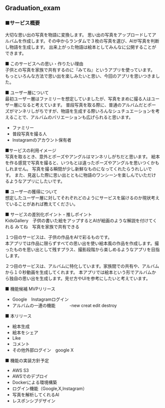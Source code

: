 ## Graduation_exam

### ■サービス概要  
大切な思い出の写真を物語に変換します。
思い出の写真をアップロードしてアルバムを作成します。その中からランダムで３枚の写真を選び、AIが写真を判断し物語を生成します。
出来上がった物語は絵本としてみんなに公開することができます。

■ このサービスへの思い・作りたい理由  
子供との写真を家族で共有するのに『みてね』というアプリを使っています。
もっといろんな方法で思い出を楽しみたいと思い、今回のアプリを思いつきました。

■ ユーザー層について  
最初ユーザー層はファミリーを想定していましたが、写真をまめに撮る人はユーザー層になると考えています。
普段写真を取る際に、普通のアルバムだとポーズがマンネリしがちですが、物語を生成する際いろんなシュチュエーションを考えることで、アルバムのバリエーションも広げられると思います。
- ファミリー
- 普段写真を撮る人
- Instagramのアカウント保有者

■サービスの利用イメージ  
写真を取るとき、意外とポーズやアングルはマンネリしがちだと思います。
絵本を作る感覚で写真を撮ると、いつもとは違ったポーズやアングルを思いつくかもしれません。
写真を撮る瞬間が少し新鮮なものになってくれたらうれしいです。
また、見返した際に思い出とともに物語のワンシーンを楽しんでいただけるようなアプリにしたいです。


■ ユーザーの獲得について  
想定したユーザー層に対してそれぞれどのようにサービスを届けるのか現状考えていることがあれば教えてください。

■ サービスの差別化ポイント・推しポイント  
KidsGallery　子供の書いた絵をアップするとAIが絵画のような解説を付けてくれる
みてね　写真を家族で共有できる

１つ目のサービスは、子供の作品をAIで彩るものです。  
本アプリでは作品に限らずすべての思い出を使い絵本風の作品を作成します。撮ったものを思い出として残すプラス、撮影段階から楽しめるようなアプリを目指します。

２つ目のサービスは、アルバムに特化しています。家族間での共有や、アルバムから１０秒動画を生成してくれます。
本アプリでは絵本という形でアルバムから独自の思い出を生成します。見せ方やUIを参考にしたいと考えています。

■ 機能候補
MVPリリース
- Google　Instagramログイン
- アルバムの一連の機能
　　　-new creat edit destroy 　 

■ 本リリース
- 絵本生成
- 絵本をシェア
- Like
- コメント
- その他外部ログイン　google X

■ 機能の実装方針予定
- AWS S3
- AWSでのデプロイ
- Dockerによる環境構築
- ログイン機能（Google,X,Instagram）
- 写真を解析してくれるAI
- レスポンシブデザイン




